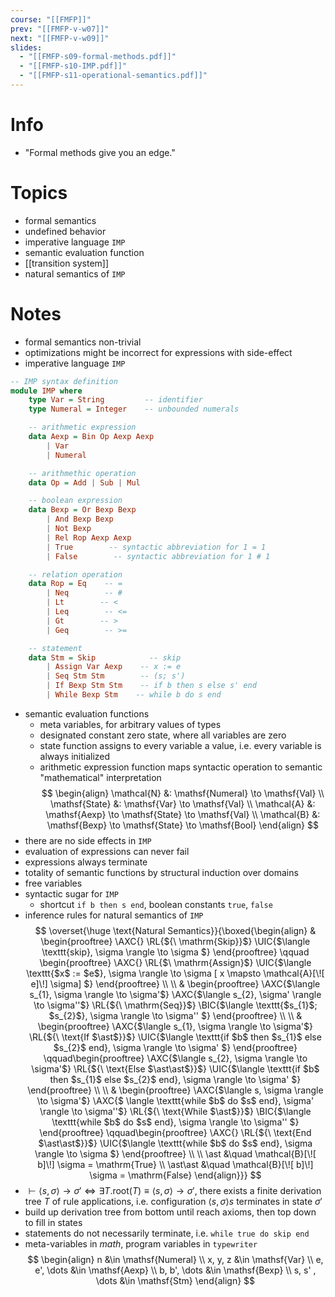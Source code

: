 ```yaml
---
course: "[[FMFP]]"
prev: "[[FMFP-v-w07]]"
next: "[[FMFP-v-w09]]"
slides:
  - "[[FMFP-s09-formal-methods.pdf]]"
  - "[[FMFP-s10-IMP.pdf]]"
  - "[[FMFP-s11-operational-semantics.pdf]]"
---
```



# Info
- "Formal methods give you an edge."


# Topics
- formal semantics
- undefined behavior
- imperative language `IMP`
- semantic evaluation function
- [[transition system]]
- natural semantics of `IMP`


# Notes
- formal semantics non-trivial
- optimizations might be incorrect for expressions with side-effect
- imperative language `IMP`
```haskell
-- IMP syntax definition
module IMP where
    type Var = String         -- identifier
    type Numeral = Integer    -- unbounded numerals

    -- arithmetic expression
    data Aexp = Bin Op Aexp Aexp
        | Var
        | Numeral

    -- arithmethic operation
    data Op = Add | Sub | Mul

    -- boolean expression
    data Bexp = Or Bexp Bexp
        | And Bexp Bexp
        | Not Bexp
        | Rel Rop Aexp Aexp
        | True        -- syntactic abbreviation for 1 = 1
        | False        -- syntactic abbreviation for 1 # 1

    -- relation operation
    data Rop = Eq    -- =
        | Neq        -- #
        | Lt        -- <
        | Leq        -- <=
        | Gt        -- >
        | Geq        -- >=

    -- statement
    data Stm = Skip            -- skip
        | Assign Var Aexp    -- x := e
        | Seq Stm Stm        -- (s; s')
        | If Bexp Stm Stm    -- if b then s else s' end
        | While Bexp Stm    -- while b do s end
```

- semantic evaluation functions
    - meta variables, for arbitrary values of types
    - designated constant zero state, where all variables are zero
    - state function assigns to every variable a value, i.e. every variable is always initialized
    - arithmetic expression function maps syntactic operation to semantic "mathematical" interpretation
$$
\begin{align}
\mathcal{N} &: \mathsf{Numeral} \to \mathsf{Val} \\
\mathsf{State} &: \mathsf{Var} \to \mathsf{Val} \\
\mathcal{A} &: \mathsf{Aexp} \to \mathsf{State} \to \mathsf{Val} \\
\mathcal{B} &: \mathsf{Bexp} \to \mathsf{State} \to \mathsf{Bool}
\end{align}
$$
- there are no side effects in `IMP`
- evaluation of expressions can never fail
- expressions always terminate
- totality of semantic functions by structural induction over domains
- free variables
- syntactic sugar for `IMP`
    - shortcut `if b then s end`, boolean constants `true`, `false`
- inference rules for natural semantics of `IMP`
$$
\overset{\huge \text{Natural Semantics}}{\boxed{\begin{align}
&
\begin{prooftree}
\AXC{}
\RL{${\ \mathrm{Skip}}$}
\UIC{$\langle \texttt{skip}, \sigma  \rangle \to \sigma $}
\end{prooftree}
\qquad \begin{prooftree}
\AXC{}
\RL{$\ \mathrm{Assign}$}
\UIC{$\langle \texttt{$x$ := $e$}, \sigma  \rangle \to \sigma [ x \mapsto \mathcal{A}[\![ e]\!]  \sigma] $}
\end{prooftree}
\\ \\
&
\begin{prooftree}
\AXC{$\langle s_{1}, \sigma \rangle \to \sigma'$}
\AXC{$\langle s_{2}, \sigma' \rangle \to \sigma''$}
\RL{${\ \mathrm{Seq}}$}
\BIC{$\langle \texttt{$s_{1}$; $s_{2}$}, \sigma \rangle \to \sigma'' $}
\end{prooftree}
\\ \\
&
\begin{prooftree}
\AXC{$\langle s_{1}, \sigma \rangle \to \sigma'$}
\RL{${\ \text{If $\ast$}}$}
\UIC{$\langle \texttt{if $b$ then $s_{1}$ else $s_{2}$ end}, \sigma \rangle \to \sigma' $}
\end{prooftree}
\qquad\begin{prooftree}
\AXC{$\langle s_{2}, \sigma \rangle \to \sigma'$}
\RL{${\ \text{Else $\ast\ast$}}$}
\UIC{$\langle \texttt{if $b$ then $s_{1}$ else $s_{2}$ end}, \sigma \rangle \to \sigma' $}
\end{prooftree}
\\ \\
&
\begin{prooftree}
\AXC{$\langle s, \sigma \rangle \to \sigma'$}
\AXC{$ \langle \texttt{while $b$ do $s$ end}, \sigma'  \rangle \to \sigma''$}
\RL{${\ \text{While $\ast$}}$}
\BIC{$\langle \texttt{while $b$ do $s$ end}, \sigma \rangle \to \sigma'' $}
\end{prooftree}
\qquad\begin{prooftree}
\AXC{}
\RL{${\ \text{End $\ast\ast$}}$}
\UIC{$\langle \texttt{while $b$ do $s$ end}, \sigma \rangle \to \sigma $}
\end{prooftree}
\\ \\
\ast &\quad \mathcal{B}[\![  b]\!] \sigma = \mathrm{True} \\
\ast\ast &\quad \mathcal{B}[\![ b]\!] \sigma = \mathrm{False}
\end{align}}}
$$
- $\vdash \langle s, \sigma \rangle \to \sigma' \iff \exists T.\mathrm{root}(T) \equiv \langle s, \sigma \rangle \to \sigma'$, there exists a finite derivation tree $T$ of rule applications, i.e. configuration $\langle s, \sigma \rangle$$s$ terminates in state $\sigma'$
- build up derivation tree from bottom until reach axioms, then top down to fill in states
- statements do not necessarily terminate, i.e. `while true do skip end`
- meta-variables in $math$, program variables in $\texttt{typewriter}$
$$
\begin{align}
n &\in \mathsf{Numeral} \\
x, y, z &\in \mathsf{Var}  \\
e, e', \dots &\in \mathsf{Aexp} \\
b, b', \dots &\in \mathsf{Bexp} \\
s, s' , \dots &\in \mathsf{Stm}
\end{align}
$$
